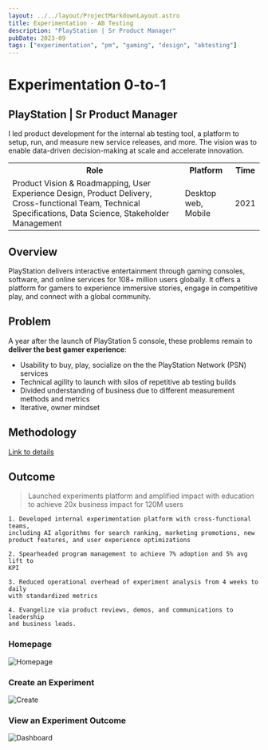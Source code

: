 ```yaml
---
layout: ../../layout/ProjectMarkdownLayout.astro
title: Experimentation - AB Testing
description: "PlayStation | Sr Product Manager"
pubDate: 2023-09
tags: ["experimentation", "pm", "gaming", "design", "abtesting"]
---
```


# Experimentation 0-to-1

## PlayStation | Sr Product Manager

I led product development for the internal ab testing tool, a platform to setup, run, and measure new service releases, and more. The vision was to enable data-driven decision-making at scale and accelerate innovation.

<table>
<tr>
    <th>Role</th>
    <th>Platform</th>
    <th>Time</th>
</tr>
<tr>
    <td>Product Vision & Roadmapping, User Experience Design, Product Delivery, Cross-functional Team, Technical Specifications, Data Science, Stakeholder Management</td>
    <td>Desktop web, Mobile</td>
    <td>2021</td>
</tr>
</table>

## Overview

PlayStation delivers interactive entertainment through gaming consoles, software, and online services for 108+ million users globally. It offers a platform for gamers to experience immersive stories, engage in competitive play, and connect with a global community.

## Problem

A year after the launch of PlayStation 5 console, these problems remain to **deliver the best gamer experience**:

- Usability to buy, play, socialize on the the PlayStation Network (PSN) services
- Technical agility to launch with silos of repetitive ab testing builds
- Divided understanding of business due to different measurement methods and metrics
- Iterative, owner mindset

## Methodology

[Link to details](https://drive.google.com/file/d/1PN2Fd9BGq0HbcKFfrPdsMsoID3RW8K2Y/view?usp=drive_link)

## Outcome

> Launched experiments platform and amplified impact with education to achieve 20x business impact for 120M users

```
1. Developed internal experimentation platform with cross-functional teams,
including AI algorithms for search ranking, marketing promotions, new
product features, and user experience optimizations

2. Spearheaded program management to achieve 7% adoption and 5% avg lift to
KPI

3. Reduced operational overhead of experiment analysis from 4 weeks to daily
with standardized metrics

4. Evangelize via product reviews, demos, and communications to leadership
and business leads.
```

### Homepage

![Homepage](/images/ABTesting_Homepage.webp)

### Create an Experiment

![Create](/images/ABTesting_Create.webp)

### View an Experiment Outcome

![Dashboard](/images/ABTesting_Dashboard.webp)
